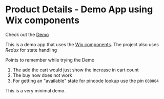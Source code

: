 # Product Details - Demo App using Wix components

Check out the [Demo](https://arunmadhavan-g.github.io/ProductPageDemoWithWix/)

This is a demo app that uses the [Wix components](https://github.com/wix/wix-style-react).
The project also uses *Redux* for state handling

Points to remember while trying the Demo

1. The add the cart would just show the increase in cart count
2. The buy now does not work
3. For getting an "available" state for pincode lookup use the pin `600004`

This is a very minimal demo.
